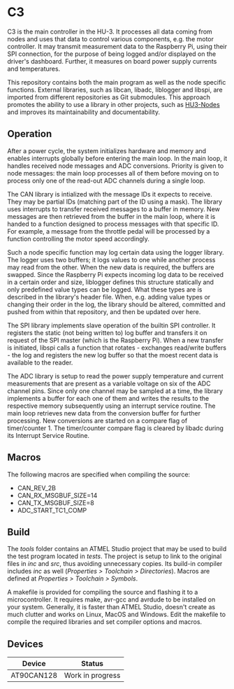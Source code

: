 # C3

C3 is the main controller in the HU-3. It processes all data coming from nodes and uses that data to control various components, e.g. the motor controller. It may transmit measurement data to the Raspberry Pi, using their SPI connection, for the purpose of being logged and/or displayed on the driver's dashboard. Further, it measures on board power supply currents and temperatures.

This repository contains both the main program as well as the node specific functions. External libraries, such as libcan, libadc, liblogger and libspi, are imported from different repositories as Git submodules. This approach promotes the ability to use a library in other projects, such as [HU3-Nodes](https://github.com/TheFormulaCruisers/HU3-Nodes) and improves its maintainability and documentability.

## Operation

After a power cycle, the system initializes hardware and memory and enables interrupts globally before entering the main loop. In the main loop, it handles received node messages and ADC conversions. Priority is given to node messages: the main loop processes all of them before moving on to process only one of the read-out ADC channels during a single loop.

The CAN library is intialized with the message IDs it expects to receive. They may be partial IDs (matching part of the ID using a mask). The library uses interrupts to transfer received messages to a buffer in memory. New messages are then retrieved from the buffer in the main loop, where it is handed to a function designed to process messages with that specific ID. For example, a message from the throttle pedal will be processed by a function controlling the motor speed accordingly.

Such a node specific function may log certain data using the logger library. The logger uses two buffers; it logs values to one while another process may read from the other. When the new data is required, the buffers are swapped. Since the Raspberry Pi expects incoming log data to be received in a certain order and size, liblogger defines this structure statically and only predefined value types can be logged. What these types are is described in the library's header file. When, e.g. adding value types or changing their order in the log, the library should be altered, committed and pushed from within that repository, and then be updated over here.

The SPI library implements slave operation of the builtin SPI controller. It registers the static (not being written to) log buffer and transfers it on request of the SPI master (which is the Raspberry Pi). When a new transfer is initiated, libspi calls a function that rotates - exchanges read/write buffers - the log and registers the new log buffer so that the moest recent data is available to the reader.

The ADC library is setup to read the power supply temperature and current measurements that are present as a variable voltage on six of the ADC channel pins. Since only one channel may be sampled at a time, the library implements a buffer for each one of them and writes the results to the respective memory subsequently using an interrupt service routine. The main loop retrieves new data from the conversion buffer for further processing. New conversions are started on a compare flag of timer/counter 1. The timer/counter compare flag is cleared by libadc during its Interrupt Service Routine.

## Macros

The following macros are specified when compiling the source:

  * CAN_REV_2B
  * CAN_RX_MSGBUF_SIZE=14
  * CAN_TX_MSGBUF_SIZE=8
  * ADC_START_TC1_COMP

## Build

The _tools_ folder contains an ATMEL Studio project that may be used to build the test program located in _tests_. The project is setup to link to the original files in _inc_ and _src_, thus avoiding unnecessary copies. Its build-in compiler includes _inc_ as well (_Properties > Toolchain > Directories_). Macros are defined at _Properties > Toolchain > Symbols_.

A makefile is provided for compiling the source and flashing it to a microcontroller. It requires make, avr-gcc and avrdude to be installed on your system. Generally, it is faster than ATMEL Studio, doesn't create as much clutter and works on Linux, MacOS and Windows. Edit the makefile to compile the required libraries and set compiler options and macros.

## Devices

Device | Status
--- | ---
AT90CAN128 | Work in progress
